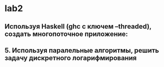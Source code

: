 # lab2
## Используя Haskell (ghc с ключем –threaded), создать многопоточное приложение:

## 5. Используя паралельные алгоритмы, решить задачу дискретного логарифмирования